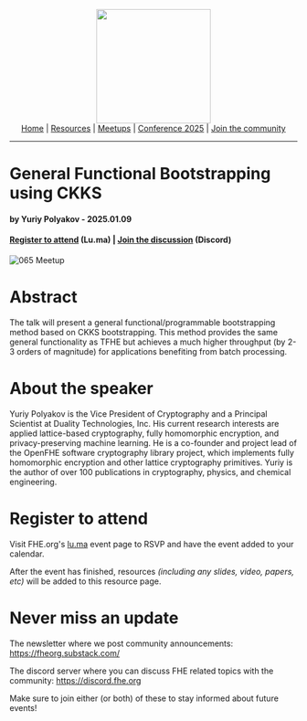 <!-- Main header navigation -->
<p align="center">
  <img width="200" src="https://user-images.githubusercontent.com/5758427/180978488-db825482-5a58-4c7c-9589-c494a6f0be04.png"><br/>
  <a href="https://fhe-org.github.io">Home</a> | <a href="https://fhe-org.github.io/resources">Resources</a> | <a href="https://fhe-org.github.io/meetups/">Meetups</a> | <a href="https://fhe-org.github.io/conferences/conference-2025/">Conference 2025</a> | <a href="https://fhe-org.github.io/community">Join the community</a>
</p>
<hr/>
<!-- /Main header navigation -->


# General Functional Bootstrapping using CKKS
#### by Yuriy Polyakov - 2025.01.09
#### <a href="https://lu.ma/y8xxykm5">Register to attend</a> (Lu.ma) | <!-- Video recording (Youtube) --> <!--| <a href="">Slides</a> (Github) |--> <a href="https://discord.fhe.org">Join the discussion</a> (Discord)

![065 Meetup](https://github.com/user-attachments/assets/25a8768b-f7b0-41b3-b8f4-d5f4ff3d62f2)

# Abstract

The talk will present a general functional/programmable bootstrapping method based on CKKS bootstrapping. This method provides the same general functionality as TFHE but achieves a much higher throughput (by 2-3 orders of magnitude) for applications benefiting from batch processing.

# About the speaker

Yuriy Polyakov is the Vice President of Cryptography and a Principal Scientist at Duality Technologies, Inc. His current research interests are applied lattice-based cryptography, fully homomorphic encryption, and privacy-preserving machine learning. He is a co-founder and project lead of the OpenFHE software cryptography library project, which implements fully homomorphic encryption and other lattice cryptography primitives. Yuriy is the author of over 100 publications in cryptography, physics, and chemical engineering.

# Register to attend

Visit FHE.org's [lu.ma](https://lu.ma/y8xxykm5) event page to RSVP and have the event added to your calendar.

After the event has finished, resources *(including any slides, video, papers, etc)* will be added to this resource page.

# Never miss an update

The newsletter where we post community announcements: https://fheorg.substack.com/

The discord server where you can discuss FHE related topics with the community: https://discord.fhe.org

Make sure to join either (or both) of these to stay informed about future events!
